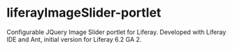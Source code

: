 liferayImageSlider-portlet
==========================

Configurable JQuery Image Slider portlet for Liferay. Developed with Liferay IDE and Ant, initial version for Liferay 6.2 GA 2.
